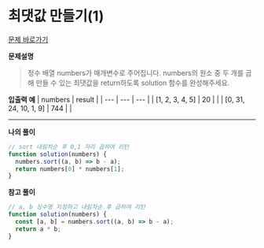 # 최댓값 만들기(1)

[문제 바로가기](https://school.programmers.co.kr/learn/courses/30/lessons/120847)

**문제설명**

> 정수 배열 numbers가 매개변수로 주어집니다. numbers의 원소 중 두 개를 곱해 만들 수 있는 최댓값을 return하도록 solution 함수를 완성해주세요.

**입출력 예**
| numbers | result |
| --- | --- | --- |
| [1, 2, 3, 4, 5] | 20 | |
| [0, 31, 24, 10, 1, 9] | 744 | |

---

**나의 풀이**

```javascript
// sort 내림차순 후 0,1 자리 곱하여 리턴
function solution(numbers) {
  numbers.sort((a, b) => b - a);
  return numbers[0] * numbers[1];
}
```

**참고 풀이**

```javascript
// a, b 싱수명 지정하고 내림차순 후 곱하여 리턴
function solution(numbers) {
  const [a, b] = numbers.sort((a, b) => b - a);
  return a * b;
}
```
